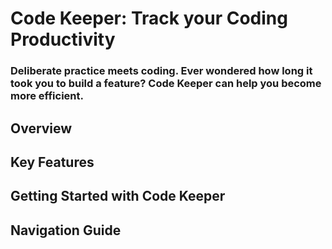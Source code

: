 # Code Keeper: Track your Coding Productivity
### Deliberate practice meets coding. Ever wondered how long it took you to build a feature? Code Keeper can help you become more efficient.

## Overview

## Key Features

## Getting Started with Code Keeper

## Navigation Guide
